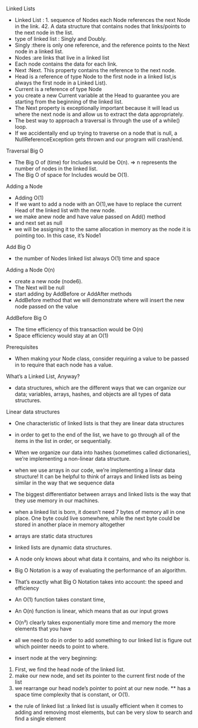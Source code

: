 Linked Lists
* Linked List : 1. sequence of Nodes each Node references the next Node in the link.
                42. A data structure that contains nodes that links/points to the next node in the list.
* type of linked list : Singly and Doubly.
* Singly :there is only one reference, and the reference points to the Next node in a linked list.
* Nodes :are links that live in a linked list
* Each node contains the data for each link.
* Next :Next. This property contains the reference to the next node.
* Head is a reference of type Node to the first node in a linked list,is always the first node in a Linked List).
* Current is a reference of type Node
* you create a new Current variable at the Head to guarantee you are starting from the beginning of the linked list.
* The Next property is exceptionally important because it will lead us where the next node is and allow us to extract the data appropriately.
* The best way to approach a traversal is through the use of a while() loop.
* If we accidentally end up trying to traverse on a node that is null, a NullReferenceException gets thrown and our program will crash/end.

Traversal Big O
* The Big O of (time) for Includes would be O(n). => n represents the number of nodes in the linked list.
* The Big O of space for Includes would be O(1).

Adding a Node
* Adding O(1)
* If we want to add a node with an O(1),we have to replace the current Head of the linked list with the new node.
* we make anew node and have value passed on Add() method 
* and next set as null
* we will be assigning it to the same allocation in memory as the node it is pointing too. In this case, it’s Node1

Add Big O
*  the number of Nodes linked list always O(1) time and space  

Adding a Node O(n)
* create a new node (node6).
* The Next will be null 
* start adding by AddBefore or AddAfter methods 
* AddBefore method that we will demonstrate where will insert the new node passed on the value
 
AddBefore Big O
* The time efficiency of this transaction would be O(n) 
* Space efficiency would stay at an O(1) 

Prerequisites
* When making your Node class, consider requiring a value to be passed in to require that each node has a value.

What’s a Linked List, Anyway?
* data structures, which are the different ways that we can organize our data; variables, arrays, hashes, and objects are all types of data structures. 

Linear data structures
* One characteristic of linked lists is that they are linear data structures
* in order to get to the end of the list, we have to go through all of the items in the list in order, or sequentially.
* When we organize our data into hashes (sometimes called dictionaries), we’re implementing a non-linear data structure.
*  when we use arrays in our code, we’re implementing a linear data structure! It can be helpful to think of arrays and linked lists as being similar in the way that we sequence data
* The biggest differentiator between arrays and linked lists is the way that they use memory in our machines.
* when a linked list is born, it doesn’t need 7 bytes of memory all in one place. One byte could live somewhere, while the next byte could be stored in another place in memory altogether
* arrays are static data structures
* linked lists are dynamic data structures.
* A node only knows about what data it contains, and who its neighbor is.


*  Big O Notation is a way of evaluating the performance of an algorithm.
*  That’s exactly what Big O Notation takes into account: the speed and efficiency 
* An O(1) function takes constant time, 
* An O(n) function is linear, which means that as our input grows 
* O(n²) clearly takes exponentially more time and memory the more elements that you have
* all we need to do in order to add something to our linked list is figure out which pointer needs to point to where.
* insert node at the very beginning:
1. First, we find the head node of the linked list.
2. make our new node, and set its pointer to the current first node of the list
3. we rearrange our head node’s pointer to point at our new node.
** has a space time complexity that is constant, or O(1).

* the rule of linked list :a linked list is usually efficient when it comes to adding and removing most elements, but can be very slow to search and find a single element






























